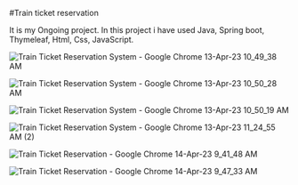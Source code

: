 #Train ticket reservation 

It is my Ongoing project.
In this project i have used Java, Spring boot, Thymeleaf, Html, Css, JavaScript.


![Train Ticket Reservation System - Google Chrome 13-Apr-23 10_49_38 AM](https://user-images.githubusercontent.com/89632000/231939631-29068e04-7e15-40c4-a92e-648d2bc2882f.png)

![Train Ticket Reservation System - Google Chrome 13-Apr-23 10_50_28 AM](https://user-images.githubusercontent.com/89632000/231939623-a9c73156-9985-48f5-952f-3fa50b8f542e.png)

![Train Ticket Reservation System - Google Chrome 13-Apr-23 10_50_19 AM](https://user-images.githubusercontent.com/89632000/231939628-ff2efc61-1e94-4fae-b6a1-e5eaa8a9937b.png)

![Train Ticket Reservation System - Google Chrome 13-Apr-23 11_24_55 AM (2)](https://user-images.githubusercontent.com/89632000/231939633-a2dcedab-d334-4ec3-8d4c-a6576835dceb.png)

![Train Ticket Reservation - Google Chrome 14-Apr-23 9_41_48 AM](https://user-images.githubusercontent.com/89632000/231939874-b887e189-8c31-4b89-9b6b-033bc9fc09f9.png)

![Train Ticket Reservation - Google Chrome 14-Apr-23 9_47_33 AM](https://user-images.githubusercontent.com/89632000/231940602-2cc777c3-8dbf-4adf-a9c9-0a9ba60497fc.png)
